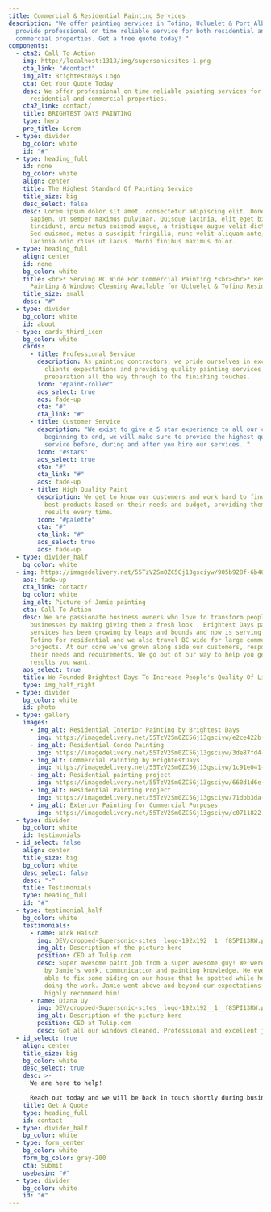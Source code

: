 ```yaml
---
title: Commercial & Residential Painting Services
description: "We offer painting services in Tofino, Ucluelet & Port Alberni. We
  provide professional on time reliable service for both residential and
  commercial properties. Get a free quote today! "
components:
  - cta2: Call To Action
    img: http://localhost:1313/img/supersonicsites-1.png
    cta_link: "#contact"
    img_alt: BrightestDays Logo
    cta: Get Your Quote Today
    desc: We offer professional on time reliable painting services for both
      residential and commercial properties.
    cta2_link: contact/
    title: BRIGHTEST DAYS PAINTING
    type: hero
    pre_title: Lorem
  - type: divider
    bg_color: white
    id: "#"
  - type: heading_full
    id: none
    bg_color: white
    align: center
    title: The Highest Standard Of Painting Service
    title_size: big
    desc_select: false
    desc: Lorem ipsum dolor sit amet, consectetur adipiscing elit. Donec nec mauris
      sapien. Ut semper maximus pulvinar. Quisque lacinia, elit eget bibendum
      tincidunt, arcu metus euismod augue, a tristique augue velit dictum velit.
      Sed euismod, metus a suscipit fringilla, nunc velit aliquam ante, vitae
      lacinia odio risus ut lacus. Morbi finibus maximus dolor.
  - type: heading_full
    align: center
    id: none
    bg_color: white
    title: <br>* Serving BC Wide For Commercial Painting *<br><br>* Residential
      Painting & Windows Cleaning Available for Ucluelet & Tofino Residents *
    title_size: small
    desc: "#"
  - type: divider
    bg_color: white
    id: about
  - type: cards_third_icon
    bg_color: white
    cards:
      - title: Professional Service
        description: As painting contractors, we pride ourselves in exceeding our
          clients expectations and providing quality painting services from
          preparation all the way through to the finishing touches.
        icon: "#paint-roller"
        aos_select: true
        aos: fade-up
        cta: "#"
        cta_link: "#"
      - title: Customer Service
        description: "We exist to give a 5 star experience to all our customers. From
          beginning to end, we will make sure to provide the highest quality of
          service before, during and after you hire our services. "
        icon: "#stars"
        aos_select: true
        cta: "#"
        cta_link: "#"
        aos: fade-up
      - title: High Quality Paint
        description: We get to know our customers and work hard to find and use only the
          best products based on their needs and budget, providing them the best
          results every time.
        icon: "#palette"
        cta: "#"
        cta_link: "#"
        aos_select: true
        aos: fade-up
  - type: divider_half
    bg_color: white
  - img: https://imagedelivery.net/55TzV2Sm0ZC5Gj13gsciyw/905b928f-6b40-44b5-8fdb-1473557ad800/SquareDesktop
    aos: fade-up
    cta_link: contact/
    bg_color: white
    img_alt: Picture of Jamie painting
    cta: Call To Action
    desc: We are passionate business owners who love to transform people's homes and
      businesses by making giving them a fresh look . Brightest Days painting
      services has been growing by leaps and bounds and now is serving Ucluelet,
      Tofino for residential and we also travel BC wide for large commercial
      projects. At our core we’ve grown along side our customers, responding to
      their needs and requirements. We go out of our way to help you get the
      results you want.
    aos_select: true
    title: We Founded Brightest Days To Increase People's Quality Of Life
    type: img_half_right
  - type: divider
    bg_color: white
    id: photo
  - type: gallery
    images:
      - img_alt: Residential Interior Painting by Brightest Days
        img: https://imagedelivery.net/55TzV2Sm0ZC5Gj13gsciyw/e2ce422b-6d20-4be0-908f-a841656b4e00/SquareDesktop
      - img_alt: Residential Condo Painting
        img: https://imagedelivery.net/55TzV2Sm0ZC5Gj13gsciyw/3de87fd4-4665-4b21-33f6-19b654c9bf00/SquareDesktop
      - img_alt: Commercial Painting by BrightestDays
        img: https://imagedelivery.net/55TzV2Sm0ZC5Gj13gsciyw/1c91e041-17e9-4dbb-7f12-24ae5ca08500/SquareDesktop
      - img_alt: Residential painting project
        img: https://imagedelivery.net/55TzV2Sm0ZC5Gj13gsciyw/660d1d6e-50ba-436e-c04e-c9f78534cc00/SquareDesktop
      - img_alt: Residential Painting Project
        img: https://imagedelivery.net/55TzV2Sm0ZC5Gj13gsciyw/71dbb3da-2781-4cd2-35da-608283fa7e00/SquareDesktop
      - img_alt: Exterior Painting for Commercial Purposes
        img: https://imagedelivery.net/55TzV2Sm0ZC5Gj13gsciyw/c0711822-67dd-46c0-ae27-dba9551dd000/SquareDesktop
  - type: divider
    bg_color: white
    id: testimonials
  - id_select: false
    align: center
    title_size: big
    bg_color: white
    desc_select: false
    desc: "-"
    title: Testimonials
    type: heading_full
    id: "#"
  - type: testimonial_half
    bg_color: white
    testimonials:
      - name: Nick Haisch
        img: DEV/cropped-Supersonic-sites__logo-192x192__1__f85PI13RW.png
        img_alt: Description of the picture here
        position: CEO at Tulip.com
        desc: Super awesome paint job from a super awesome guy! We were very impressed
          by Jamie's work, communication and painting knowledge. He even was
          able to fix some siding on our house that he spotted while he was
          doing the work. Jamie went above and beyond our expectations and would
          highly recommend him!
      - name: Diana Uy
        img: DEV/cropped-Supersonic-sites__logo-192x192__1__f85PI13RW.png
        img_alt: Description of the picture here
        position: CEO at Tulip.com
        desc: Got all our windows cleaned. Professional and excellent job!
  - id_select: true
    align: center
    title_size: big
    bg_color: white
    desc_select: true
    desc: >-
      We are here to help!

      Reach out today and we will be back in touch shortly during business hours.
    title: Get A Quote
    type: heading_full
    id: contact
  - type: divider_half
    bg_color: white
  - type: form_center
    bg_color: white
    form_bg_color: gray-200
    cta: Submit
    usebasin: "#"
  - type: divider
    bg_color: white
    id: "#"
---
```

